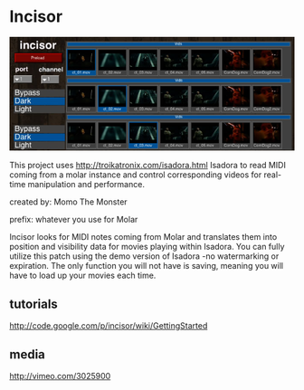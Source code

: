 # Incisor

![](incisor_screen.jpg)

This project uses http://troikatronix.com/isadora.html Isadora to read MIDI coming from a molar instance and control corresponding videos for real-time manipulation and performance.

created by: Momo The Monster

prefix: whatever you use for Molar

Incisor looks for MIDI notes coming from Molar and translates them into position and visibility data for movies playing within Isadora. You can fully utilize this patch using the demo version of Isadora -no watermarking or expiration. The only function you will not have is saving, meaning you will have to load up your movies each time.

## tutorials

http://code.google.com/p/incisor/wiki/GettingStarted

## media

http://vimeo.com/3025900